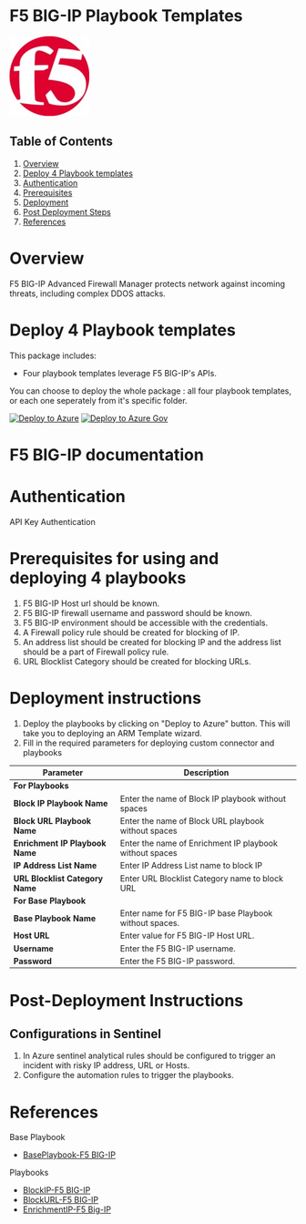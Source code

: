 # F5 BIG-IP Playbook Templates

![F5 BIG-IP](./Playbooks/logo.jpg)


## Table of Contents

1. [Overview](#overview)
1. [Deploy 4 Playbook templates](#deploy)
1. [Authentication](#authentication)
1. [Prerequisites](#prerequisites)
1. [Deployment](#deployment)
1. [Post Deployment Steps](#postdeployment)
1. [References](#references)


<a name="overview">

# Overview

F5 BIG-IP Advanced Firewall Manager protects network against incoming threats, including complex DDOS attacks.


<a name="deploy">

# Deploy 4 Playbook templates
This package includes:
* Four playbook templates leverage F5 BIG-IP's APIs.

You can choose to deploy the whole package : all four playbook templates, or each one seperately from it's specific folder.

[![Deploy to Azure](https://aka.ms/deploytoazurebutton)](https://portal.azure.com/#create/Microsoft.Template/uri/https%3A%2Fraw.githubusercontent.com/dharmaAccenture/Azure-Sentinel/F5BigIP/Playbooks/F5BigIP/azuredeploy.json)  [![Deploy to Azure Gov](https://aka.ms/deploytoazuregovbutton)](https://portal.azure.com/#create/Microsoft.Template/uri/https%3A%2Fraw.githubusercontent.com/dharmaAccenture/Azure-Sentinel/F5BigIP/Playbooks/F5BigIP/azuredeploy.json)  


# F5 BIG-IP documentation 

<a name="authentication">

# Authentication
API Key Authentication

<a name="prerequisites">

# Prerequisites for using and deploying 4 playbooks
1. F5 BIG-IP Host url should be known.
2. F5 BIG-IP firewall username and password should be known.
3. F5 BIG-IP environment should be accessible with the credentials.
4. A Firewall policy rule should be created for blocking of IP.
5. An address list should be created for blocking IP and the address list should be a part of Firewall policy rule.
7. URL Blocklist Category should be created for blocking URLs.

<a name="deployment">

# Deployment instructions 
1. Deploy the playbooks by clicking on "Deploy to Azure" button. This will take you to deploying an ARM Template wizard.
2. Fill in the required parameters for deploying custom connector and playbooks

| Parameter  | Description |
| ------------- | ------------- |
|**For Playbooks**|                 |
| **Block IP Playbook Name**|Enter the name of Block IP playbook without spaces |
| **Block URL Playbook Name**|Enter the name of Block URL playbook without spaces |
| **Enrichment IP Playbook Name**|Enter the name of Enrichment IP playbook without spaces |
| **IP Address List Name** | Enter IP Address List name to block IP |
| **URL Blocklist Category Name** | Enter URL Blocklist Category name to block URL |
|**For Base Playbook**|                             |
|**Base Playbook Name**|Enter name for F5 BIG-IP base Playbook without spaces.|
|**Host URL**|Enter value for F5 BIG-IP Host URL.|
|**Username**|Enter the F5 BIG-IP username.|
|**Password**|Enter the F5 BIG-IP password.|

<a name="postdeployment">

# Post-Deployment Instructions 
## Configurations in Sentinel
1. In Azure sentinel analytical rules should be configured to trigger an incident with risky IP address, URL or Hosts. 
2. Configure the automation rules to trigger the playbooks.


<a name="references">

#  References

Base Playbook
* [BasePlaybook-F5 BIG-IP](/Playbooks/BasePlaybook-F5BigIP/readme.md)

Playbooks
* [BlockIP-F5 BIG-IP](/Playbooks/BlockIP-F5BigIP/readme.md)
* [BlockURL-F5 BIG-IP](/Playbooks/BlockURL-F5BigIP/readme.md)
* [EnrichmentIP-F5 Big-IP](/Playbooks/EnrichmentIP-F5BigIP/readme.md)


